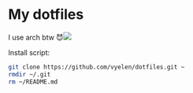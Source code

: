 # My dotfiles

I use arch btw 😈<img src="https://archlinux.org/static/logos/archlinux-logo-dark-90dpi.ebdee92a15b3.png">

Install script:
```bash
git clone https://github.com/vyelen/dotfiles.git ~
rmdir ~/.git
rm ~/README.md
```
